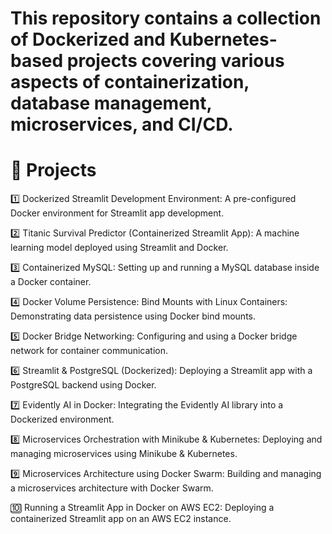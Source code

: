 # This repository contains a collection of Dockerized and Kubernetes-based projects covering various aspects of containerization, database management, microservices, and CI/CD.

# 📌 Projects

1️⃣ Dockerized Streamlit Development Environment:
A pre-configured Docker environment for Streamlit app development.

2️⃣ Titanic Survival Predictor (Containerized Streamlit App):
A machine learning model deployed using Streamlit and Docker.

3️⃣ Containerized MySQL:
Setting up and running a MySQL database inside a Docker container.

4️⃣ Docker Volume Persistence: Bind Mounts with Linux Containers:
Demonstrating data persistence using Docker bind mounts.

5️⃣ Docker Bridge Networking:
Configuring and using a Docker bridge network for container communication.

6️⃣ Streamlit & PostgreSQL (Dockerized):
Deploying a Streamlit app with a PostgreSQL backend using Docker.

7️⃣ Evidently AI in Docker:
Integrating the Evidently AI library into a Dockerized environment.

8️⃣ Microservices Orchestration with Minikube & Kubernetes:
Deploying and managing microservices using Minikube & Kubernetes.

9️⃣ Microservices Architecture using Docker Swarm:
Building and managing a microservices architecture with Docker Swarm.

🔟 Running a Streamlit App in Docker on AWS EC2:
Deploying a containerized Streamlit app on an AWS EC2 instance.
